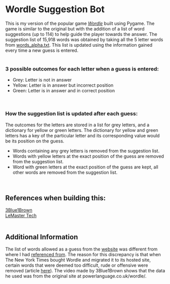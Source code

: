 # Wordle Suggestion Bot

This is my version of the popular game [*Wordle*](https://www.nytimes.com/games/wordle/index.html) built using Pygame. The game is similar to the original but with the addition of a list of word suggestions (up to 114) to help guide the player towards the answer. The suggestion list of 15,918 words was obtained by taking all the 5 letter words from [words_alpha.txt](https://github.com/dwyl/english-words/blob/master/words.txt). This list is updated using the information gained every time a new guess is entered.<br>
<br>

### 3 possible outcomes for each letter when a guess is entered:  
- Grey: Letter is not in answer<br>
- Yellow: Letter is in answer but incorrect position<br>
- Green: Letter is in answer and in correct position<br>
<br>

### How the suggestion list is updated after each guess:
The outcomes for the letters are stored in a list for grey letters, and a dictionary for yellow or green letters. The dictionary for yellow and green letters has a key of the particular letter and its corresponding value would be its position on the guess.<br>
- Words containing any grey letters is removed from the suggestion list.<br>
- Words with yellow letters at the exact position of the guess are removed from the suggestion list.<br>
- Word with green letters at the exact position of the guess are kept, all other words are removed from the suggestion list.<br>
<br>

## References when building this:
[3Blue1Brown](https://www.youtube.com/watch?v=v68zYyaEmEA&ab_channel=3Blue1Brown)<br>
[LeMaster Tech](https://www.youtube.com/watch?v=D8mqgW0DiKk&ab_channel=LeMasterTech)<br>
<br>

## Additional Information
The list of words allowed as a guess from the [website](https://www.nytimes.com/games/wordle/index.html) was different from where I had [referenced from](https://github.com/3b1b/videos/blob/master/_2022/wordle/data/possible_words.txt). The reason for this discrepancy is that when The New York Times bought Wordle and migrated it to its hosted site, certain words that were deemed too difficult, rude or offensive were removed (article [here](https://edition.cnn.com/2022/02/15/media/wordle-241-answers-new-york-times/index.html)). The video made by 3Blue1Brown shows that the data he used was from the original site at powerlanguage.co.uk/wordle/.